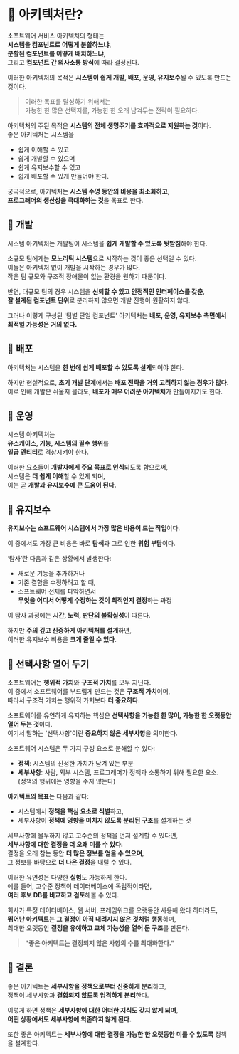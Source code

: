 # 📕 아키텍처란?
소프트웨어 서비스 아키텍처의 형태는  
**시스템을 컴포넌트로 어떻게 분할하느냐**,  
**분할된 컴포넌트를 어떻게 배치하느냐**,  
그리고 **컴포넌트 간 의사소통 방식**에 따라 결정된다.

이러한 아키텍처의 목적은 **시스템이 쉽게 개발, 배포, 운영, 유지보수**될 수 있도록 만드는 것이다.

> 이러한 목표를 달성하기 위해서는  
> 가능한 한 많은 선택지를, 가능한 한 오래 남겨두는 전략이 필요하다.

아키텍처의 주된 목적은 **시스템의 전체 생명주기를 효과적으로 지원하는 것**이다.  
좋은 아키텍처는 시스템을  
- 쉽게 이해할 수 있고  
- 쉽게 개발할 수 있으며  
- 쉽게 유지보수할 수 있고  
- 쉽게 배포할 수 있게 만들어야 한다.

궁극적으로, 아키텍처는 **시스템 수명 동안의 비용을 최소화하고**,  
**프로그래머의 생산성을 극대화하는 것**을 목표로 한다.

## 📗 개발
시스템 아키텍처는 개발팀이 시스템을 **쉽게 개발할 수 있도록 뒷받침**해야 한다.

소규모 팀에게는 **모노리틱 시스템**으로 시작하는 것이 좋은 선택일 수 있다.  
이들은 아키텍처 없이 개발을 시작하는 경우가 많다.  
작은 팀 규모와 구조적 장애물이 없는 환경을 원하기 때문이다.

반면, 대규모 팀의 경우 시스템을 **신뢰할 수 있고 안정적인 인터페이스를 갖춘**,  
**잘 설계된 컴포넌트 단위**로 분리하지 않으면 개발 진행이 원활하지 않다.

그러나 이렇게 구성된 '팀별 단일 컴포넌트' 아키텍처는 **배포, 운영, 유지보수 측면에서 최적일 가능성은 거의 없다.**

## 📗 배포
아키텍처는 시스템을 **한 번에 쉽게 배포할 수 있도록 설계**되어야 한다.

하지만 현실적으로, **초기 개발 단계**에서는 **배포 전략을 거의 고려하지 않는 경우가 많다.**
이로 인해 개발은 쉬울지 몰라도, **배포가 매우 어려운 아키텍처**가 만들어지기도 한다.

## 📗 운영
시스템 아키텍처는  
**유스케이스, 기능, 시스템의 필수 행위**를  
**일급 엔티티**로 격상시켜야 한다.  

이러한 요소들이 **개발자에게 주요 목표로 인식**되도록 함으로써,  
시스템은 **더 쉽게 이해**할 수 있게 되며,  
이는 곧 **개발과 유지보수에 큰 도움이 된다.**

## 📗 유지보수
**유지보수는 소프트웨어 시스템에서 가장 많은 비용이 드는 작업**이다.

이 중에서도 가장 큰 비용은 바로 **탐색**과 그로 인한 **위험 부담**이다.

‘탐사’란 다음과 같은 상황에서 발생한다:
- 새로운 기능을 추가하거나  
- 기존 결함을 수정하려고 할 때,  
- 소프트웨어 전체를 파악하면서  
**무엇을 어디서 어떻게 수정하는 것이 최적인지 결정**하는 과정

이 탐사 과정에는 **시간, 노력, 판단의 불확실성**이 따른다.

하지만 **주의 깊고 신중하게 아키텍처를 설계**하면,  
이러한 유지보수 비용을 **크게 줄일 수 있다.**

## 📗 선택사항 열어 두기
소프트웨어는 **행위적 가치**와 **구조적 가치**를 모두 지닌다.  
이 중에서 소프트웨어를 부드럽게 만드는 것은 **구조적 가치**이며,  
따라서 구조적 가치는 행위적 가치보다 **더 중요하다.**

소프트웨어를 유연하게 유지하는 핵심은 **선택사항을 가능한 한 많이, 가능한 한 오랫동안 열어 두는 것**이다.  
여기서 말하는 '선택사항'이란 **중요하지 않은 세부사항**을 의미한다.

소프트웨어 시스템은 두 가지 구성 요소로 분해할 수 있다:

- **정책**: 시스템의 진정한 가치가 담겨 있는 부분  
- **세부사항**: 사람, 외부 시스템, 프로그래머가 정책과 소통하기 위해 필요한 요소.  
  (정책의 행위에는 영향을 주지 않는다)

**아키텍트의 목표**는 다음과 같다:

- 시스템에서 **정책을 핵심 요소로 식별**하고,  
- 세부사항이 **정책에 영향을 미치지 않도록 분리된 구조**를 설계하는 것

세부사항에 몰두하지 않고 고수준의 정책을 먼저 설계할 수 있다면,  
**세부사항에 대한 결정을 더 오래 미룰 수 있다.**  
결정을 오래 참는 동안 **더 많은 정보를 얻을 수 있으며**,  
그 정보를 바탕으로 **더 나은 결정**을 내릴 수 있다.

이러한 유연성은 다양한 **실험**도 가능하게 한다.  
예를 들어, 고수준 정책이 데이터베이스에 독립적이라면,  
**여러 후보 DB를 비교하고 검토**해볼 수 있다.

회사가 특정 데이터베이스, 웹 서버, 프레임워크를 오랫동안 사용해 왔다 하더라도,  
**뛰어난 아키텍트**는 **그 결정이 아직 내려지지 않은 것처럼 행동**하며,  
최대한 오랫동안 **결정을 유예하고 교체 가능성을 열어 둔 구조**를 만든다.

> **"좋은 아키텍트는 결정되지 않은 사항의 수를 최대화한다."**

## 📗 결론
좋은 아키텍트는 **세부사항을 정책으로부터 신중하게 분리**하고,  
정책이 세부사항과 **결합되지 않도록 엄격하게 분리**한다.

이렇게 하면 정책은 **세부사항에 대한 어떠한 지식도 갖지 않게 되며**,  
**어떤 상황에서도 세부사항에 의존하지 않게 된다.**

또한 좋은 아키텍트는 **세부사항에 대한 결정을 가능한 한 오랫동안 미룰 수 있도록** 정책을 설계한다.
